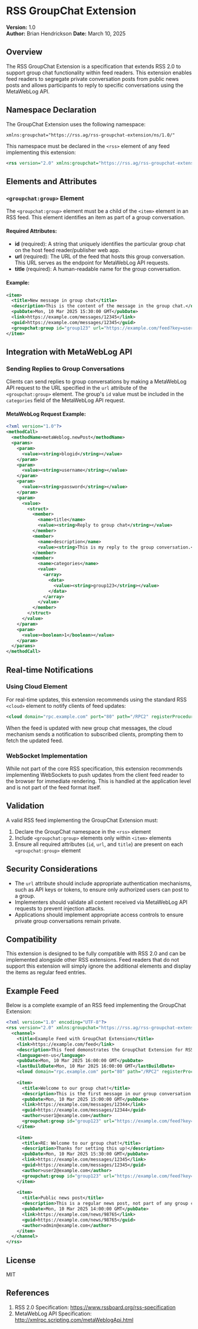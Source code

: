 # RSS GroupChat Extension

**Version:** 1.0  
**Author:** Brian Hendrickson
**Date:** March 10, 2025

## Overview

The RSS GroupChat Extension is a specification that extends RSS 2.0 to support group chat functionality within feed readers. This extension enables feed readers to segregate private conversation posts from public news posts and allows participants to reply to specific conversations using the MetaWebLog API.

## Namespace Declaration

The GroupChat Extension uses the following namespace:

```
xmlns:groupchat="https://rss.ag/rss-groupchat-extension/ns/1.0/"
```

This namespace must be declared in the `<rss>` element of any feed implementing this extension:

```xml
<rss version="2.0" xmlns:groupchat="https://rss.ag/rss-groupchat-extension/ns/1.0/">
```

## Elements and Attributes

### `<groupchat:group>` Element

The `<groupchat:group>` element must be a child of the `<item>` element in an RSS feed. This element identifies an item as part of a group conversation.

#### Required Attributes:

- **id** (required): A string that uniquely identifies the particular group chat on the host feed reader/publisher web app.
- **url** (required): The URL of the feed that hosts this group conversation. This URL serves as the endpoint for MetaWebLog API requests.
- **title** (required): A human-readable name for the group conversation.

#### Example:

```xml
<item>
  <title>New message in group chat</title>
  <description>This is the content of the message in the group chat.</description>
  <pubDate>Mon, 10 Mar 2025 15:30:00 GMT</pubDate>
  <link>https://example.com/messages/12345</link>
  <guid>https://example.com/messages/12345</guid>
  <groupchat:group id="group123" url="https://example.com/feed?key=userkey" title="Social Web Chat Group" />
</item>
```

## Integration with MetaWebLog API

### Sending Replies to Group Conversations

Clients can send replies to group conversations by making a MetaWebLog API request to the URL specified in the `url` attribute of the `<groupchat:group>` element. The group's `id` value must be included in the `categories` field of the MetaWebLog API request.

#### MetaWebLog Request Example:

```xml
<?xml version="1.0"?>
<methodCall>
  <methodName>metaWeblog.newPost</methodName>
  <params>
    <param>
      <value><string>blogid</string></value>
    </param>
    <param>
      <value><string>username</string></value>
    </param>
    <param>
      <value><string>password</string></value>
    </param>
    <param>
      <value>
        <struct>
          <member>
            <name>title</name>
            <value><string>Reply to group chat</string></value>
          </member>
          <member>
            <name>description</name>
            <value><string>This is my reply to the group conversation.</string></value>
          </member>
          <member>
            <name>categories</name>
            <value>
              <array>
                <data>
                  <value><string>group123</string></value>
                </data>
              </array>
            </value>
          </member>
        </struct>
      </value>
    </param>
    <param>
      <value><boolean>1</boolean></value>
    </param>
  </params>
</methodCall>
```

## Real-time Notifications

### Using Cloud Element

For real-time updates, this extension recommends using the standard RSS `<cloud>` element to notify clients of feed updates:

```xml
<cloud domain="rpc.example.com" port="80" path="/RPC2" registerProcedure="pleaseNotify" protocol="xml-rpc" />
```

When the feed is updated with new group chat messages, the cloud mechanism sends a notification to subscribed clients, prompting them to fetch the updated feed.

### WebSocket Implementation

While not part of the core RSS specification, this extension recommends implementing WebSockets to push updates from the client feed reader to the browser for immediate rendering. This is handled at the application level and is not part of the feed format itself.

## Validation

A valid RSS feed implementing the GroupChat Extension must:

1. Declare the GroupChat namespace in the `<rss>` element
2. Include `<groupchat:group>` elements only within `<item>` elements
3. Ensure all required attributes (`id`, `url`, and `title`) are present on each `<groupchat:group>` element

## Security Considerations

- The `url` attribute should include appropriate authentication mechanisms, such as API keys or tokens, to ensure only authorized users can post to a group.
- Implementers should validate all content received via MetaWebLog API requests to prevent injection attacks.
- Applications should implement appropriate access controls to ensure private group conversations remain private.

## Compatibility

This extension is designed to be fully compatible with RSS 2.0 and can be implemented alongside other RSS extensions. Feed readers that do not support this extension will simply ignore the additional elements and display the items as regular feed entries.

## Example Feed

Below is a complete example of an RSS feed implementing the GroupChat Extension:

```xml
<?xml version="1.0" encoding="UTF-8"?>
<rss version="2.0" xmlns:groupchat="https://rss.ag/rss-groupchat-extension/ns/1.0/">
  <channel>
    <title>Example Feed with GroupChat Extension</title>
    <link>https://example.com/feed</link>
    <description>This feed demonstrates the GroupChat Extension for RSS 2.0</description>
    <language>en-us</language>
    <pubDate>Mon, 10 Mar 2025 16:00:00 GMT</pubDate>
    <lastBuildDate>Mon, 10 Mar 2025 16:00:00 GMT</lastBuildDate>
    <cloud domain="rpc.example.com" port="80" path="/RPC2" registerProcedure="pleaseNotify" protocol="xml-rpc" />
    
    <item>
      <title>Welcome to our group chat!</title>
      <description>This is the first message in our group conversation.</description>
      <pubDate>Mon, 10 Mar 2025 15:00:00 GMT</pubDate>
      <link>https://example.com/messages/12344</link>
      <guid>https://example.com/messages/12344</guid>
      <author>user1@example.com</author>
      <groupchat:group id="group123" url="https://example.com/feed?key=userkey" title="Social Web Chat Group" />
    </item>
    
    <item>
      <title>RE: Welcome to our group chat!</title>
      <description>Thanks for setting this up!</description>
      <pubDate>Mon, 10 Mar 2025 15:30:00 GMT</pubDate>
      <link>https://example.com/messages/12345</link>
      <guid>https://example.com/messages/12345</guid>
      <author>user2@example.com</author>
      <groupchat:group id="group123" url="https://example.com/feed?key=userkey" title="Social Web Chat Group" />
    </item>
    
    <item>
      <title>Public news post</title>
      <description>This is a regular news post, not part of any group chat.</description>
      <pubDate>Mon, 10 Mar 2025 14:00:00 GMT</pubDate>
      <link>https://example.com/news/98765</link>
      <guid>https://example.com/news/98765</guid>
      <author>admin@example.com</author>
    </item>
  </channel>
</rss>
```

## License

MIT

## References

1. RSS 2.0 Specification: https://www.rssboard.org/rss-specification
2. MetaWebLog API Specification: http://xmlrpc.scripting.com/metaWeblogApi.html





